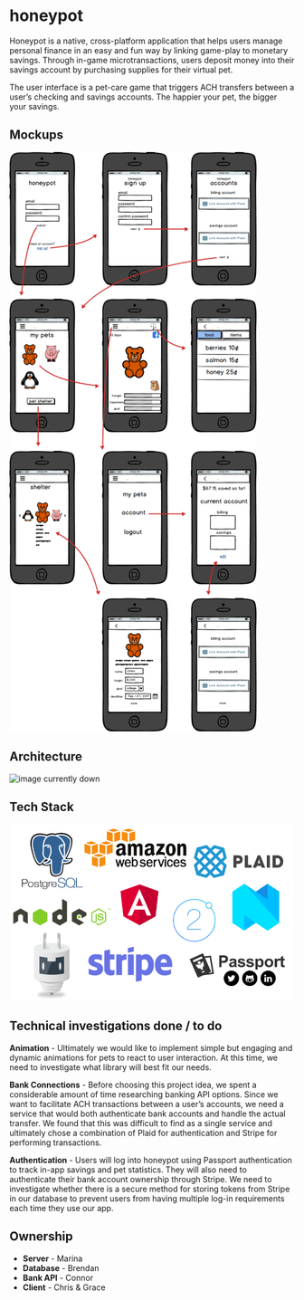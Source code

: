 # honeypot
Honeypot is a native, cross-platform application that helps users manage personal finance in an easy and fun way by linking game-play to monetary savings. Through in-game microtransactions, users deposit money into their savings account by purchasing supplies for their virtual pet.

The user interface is a pet-care game that triggers ACH transfers between a user’s checking and savings accounts. The happier your pet, the bigger your savings.

## Mockups

![image currently down](https://github.com/gonewayword/honeypot/blob/master/images/honeypotNewestMockup.png?raw=true 'honeypot mockup')

## Architecture

![image currently down](https://github.com/TheBearQuarium/honeypot/blob/master/images/honeypotarchitecture.png?raw=true 'honeypot architecture')

## Tech Stack

![image currently down](https://github.com/TheBearQuarium/honeypot/blob/master/images/TechStack.png?raw=true 'Angular 2, Ionic 2, Node js, Nodal, PostgreSQL, Plaid, Stripe, Amazon Web Services, Passport, Apache Cordova')

## Technical investigations done / to do

**Animation** -
Ultimately we would like to implement simple but engaging and dynamic animations for pets to react to user interaction. At this time, we need to investigate what library will best fit our needs.

**Bank Connections** -
Before choosing this project idea, we spent a considerable amount of time researching banking API options. Since we want to facilitate ACH transactions between a user’s accounts, we need a service that would both authenticate bank accounts and handle the actual transfer. We found that this was difficult to find as a single service and ultimately chose a combination of Plaid for authentication and Stripe for performing transactions.

**Authentication** -
Users will log into honeypot using Passport authentication to track in-app savings and pet statistics. They will also need to authenticate their bank account ownership through Stripe. We need to investigate whether there is a secure method for storing tokens from Stripe in our database to prevent users from having multiple log-in requirements each time they use our app.


## Ownership

- **Server** - Marina
- **Database** - Brendan
- **Bank API** - Connor
- **Client** - Chris & Grace
